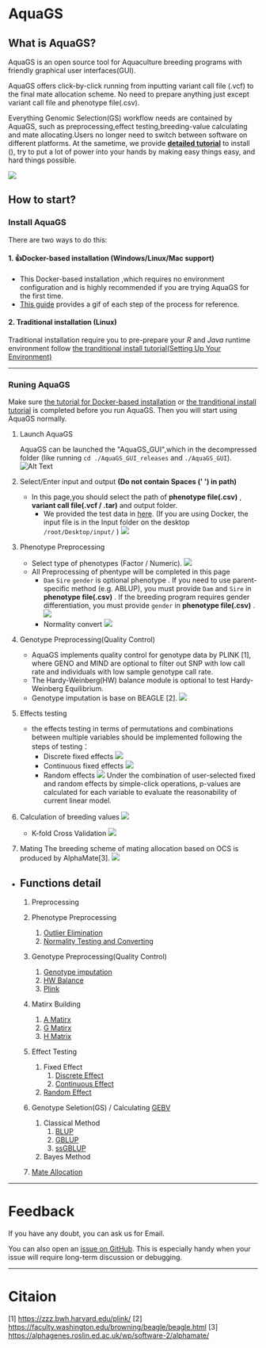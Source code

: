 # AquaGS
## What is AquaGS?

AquaGS is an open source tool for Aquaculture breeding programs with friendly graphical user interfaces(GUI).

AquaGS offers click-by-click running from inputting variant call file (.vcf) to the final mate allocation scheme. No need to prepare anything just except variant call file and phenotype file(.csv).

Everything Genomic Selection(GS) workflow needs are contained by AquaGS, such as preprocessing,effect testing,breeding-value calculating and mate allocating.Users no longer need to switch between software on different platforms. At the sametime, we  provide **[detailed tutorial](#jumpInstall)** to install (), try to put a lot of power into your hands by making easy things easy, and hard things possible.

![](./AquaGS/Md/Allpage.png)

## How to start?
### Install AquaGS
There are two ways to do this:

#### 1. 👍Docker-based installation (Windows/Linux/Mac support)

- This Docker-based installation ,which requires no environment configuration and is highly recommended if you are trying AquaGS for the first time.
- [This guide](./AquaGS/Md/Docker-based-installation.md) provides a gif of each step of the process for reference.


#### 2. Traditional installation (Linux)

Traditional installation require you to pre-prepare your *R* and *Java* runtime environment follow [the tranditional install tutorial(Setting Up Your Environment)](./AquaGS/Md/Setting_Up_Your_Environment.md)

---

### Runing AquaGS

  Make sure [the tutorial for Docker-based installation](./AquaGS/Md/Docker-based-installation.md) or [the tranditional install tutorial](./AquaGS/Md/Setting_Up_Your_Environment.md) is completed before you run AquaGS. Then you will start using AquaGS normally.


  1. Launch AquaGS

     AquaGS can be launched  the "AquaGS_GUI",which in the decompressed folder (like running `cd ./AquaGS_GUI_releases` and  `./AquaGS_GUI`).
     ![Alt Text](/AquaGS/Md/gif/lanuchAquaGS.gif)
  2. Select/Enter input and output **(Do not contain Spaces (' ') in path)**

     - In this page,you should select the path of **phenotype file(.csv)** , **variant call file(.vcf / .tar)** and output folder.
       - We provided the test data in [here](https://github.com/LiangBeam9810/AquaGS_GUI/releases). (If you are using Docker, the input file is in the Input folder on the desktop `/root/Desktop/input/` )
         ![](AquaGS/Md/gif/Selectinputandoutput.gif)
  3. Phenotype Preprocessing

     - Select type of phenotypes (Factor / Numeric).
       ![](AquaGS/Md/gif/selectfactortype.gif)
     - All Preprocessing of phentype will be completed in this page
       - `Dam` `Sire` `gender` is optional phenotype . If you need to use parent-specific method (e.g. ABLUP), you must provide `Dam` and `Sire` in **phenotype file(.csv)** . If the breeding program requires gender differentiation, you must provide `gender` in **phenotype file(.csv)** .
         ![](AquaGS/Md/gif/filteroutlier.gif)
       - Normality convert
         ![](AquaGS/Md/gif/normalize.gif)
  4. Genotype Preprocessing(Quality Control)

     - AquaGS implements quality control for genotype data by PLINK [1], where GENO and MIND are optional to filter out SNP with low call rate and individuals with low sample genotype call rate.
     - The Hardy-Weinberg(HW) balance module is optional to test Hardy-Weinberg Equilibrium.
     - Genotype imputation is base on BEAGLE [2].
       ![](AquaGS/Md/gif/qc.gif)
  5. Effects testing

     - the effects testing in terms of permutations and combinations between multiple variables should be implemented following the steps of testing：
       - Discrete fixed effects
         ![](AquaGS/Md/gif/fixeffect1.gif)
       - Continuous fixed effects
         ![](AquaGS/Md/gif/fixeffect2.gif)
       - Random effects
         ![](AquaGS/Md/gif/randomeffect.gif)
         Under the combination of user-selected fixed and random effects by simple-click operations, p-values are calculated for each variable to evaluate the reasonability of current linear model.
  6. Calculation of breeding values
     ![](/AquaGS/Md/gif/Calculation%20of%20breeding%20values.gif)

     - K-fold Cross Validation
       ![](AquaGS/Md/gif/Kvalidate.gif)
  7. Mating
     The breeding scheme of mating allocation based on OCS is produced by AlphaMate[3].
     ![](AquaGS/Md/gif/mating.gif)
- ## Functions detail


  1. Preprocessing
  2. Phenotype Preprocessing

     1. [Outlier Elimination](./AquaGS/Md/Outlier_elimination.md)
     2. [Normality Testing and Converting](./AquaGS/Md/Normality.md)
  3. Genotype Preprocessing(Quality Control)

     1. [Genotype imputation](./AquaGS/Md/imputation.md)
     2. [HW Balance](./AquaGS/Md/HWBalance.md)
     3. [Plink](./AquaGS/Md/PLink.md)
  4. Matirx Building

     1. [A Matirx](./AquaGS/Md/A.md)
     2. [G Matirx](./AquaGS/Md/G.md)
     3. [H Matrix](./AquaGS/Md/H.md)
  5. Effect Testing

     1. Fixed Effect
        1. [Discrete Effect]()
        2. [Continuous Effect]()
     2. [Random Effect]()
  6. Genotype Seletion(GS) / Calculating [GEBV]()

     1. Classical Method
        1. [BLUP]()
        2. [GBLUP]()
        3. [ssGBLUP]()
     2. Bayes Method
  7. [Mate Allocation]()

---

# Feedback

If you have any doubt, you can ask us for Email.

You can also open an [issue on GitHub](https://github.com/LiangBeam9810/AquaGS_GUI/issues). This is especially handy when your issue will require long-term discussion or debugging.

---

# Citaion

[1] https://zzz.bwh.harvard.edu/plink/
[2] https://faculty.washington.edu/browning/beagle/beagle.html
[3] https://alphagenes.roslin.ed.ac.uk/wp/software-2/alphamate/
